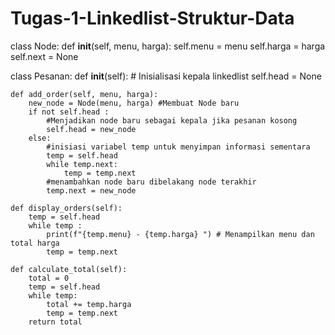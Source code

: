# Tugas-1-Linkedlist-Struktur-Data
class Node:
    def __init__(self, menu, harga):
        self.menu = menu
        self.harga = harga
        self.next = None

class Pesanan:
    def __init__(self):
        # Inisialisasi kepala linkedlist
        self.head = None

    def add_order(self, menu, harga):
        new_node = Node(menu, harga) #Membuat Node baru
        if not self.head :
            #Menjadikan node baru sebagai kepala jika pesanan kosong
            self.head = new_node
        else:
            #inisiasi variabel temp untuk menyimpan informasi sementara
            temp = self.head 
            while temp.next:
                temp = temp.next
            #menambahkan node baru dibelakang node terakhir
            temp.next = new_node
            
    def display_orders(self):
        temp = self.head
        while temp :
            print(f"{temp.menu} - {temp.harga} ") # Menampilkan menu dan total harga
            temp = temp.next
            
    def calculate_total(self):
        total = 0
        temp = self.head
        while temp:
            total += temp.harga
            temp = temp.next
        return total




            
            

